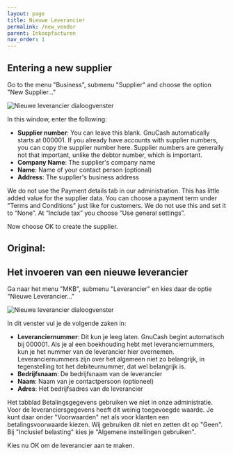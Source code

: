 ```yaml
---
layout: page
title: Nieuwe Leverancier
permalink: /new_vendor
parent: Inkoopfacturen
nav_order: 1
---
```


## Entering a new supplier
Go to the menu "Business", submenu "Supplier" and choose the option "New Supplier..."

![Nieuwe leverancier dialoogvenster]({{site.baseurl}}/assets/create_vendor_dialog.png)

In this window, enter the following:

* **Supplier number**: You can leave this blank. GnuCash automatically starts at 000001. 
  If you already have accounts with supplier numbers, you can copy the supplier number here.
  Supplier numbers are generally not that important, unlike the debtor number, 
  which is important.
* **Company Name**: The supplier's company name
* **Name**: Name of your contact person (optional)
* **Address**: The supplier's business address

We do not use the Payment details tab in our administration. This has little added value
for the supplier data. You can choose a payment term under "Terms and Conditions" just
like for customers. We do not use this and set it to “None”. At “Include tax” you choose
“Use general settings”.

Now choose OK to create the supplier.

## Original:
## Het invoeren van een nieuwe leverancier
Ga naar het menu "MKB", submenu "Leverancier" en kies daar de optie "Nieuwe Leverancier..."

![Nieuwe leverancier dialoogvenster]({{site.baseurl}}/assets/create_vendor_dialog.png)

In dit venster vul je de volgende zaken in:

* **Leveranciernummer**: Dit kun je leeg laten. GnuCash begint automatisch bij 000001.
  Als je al een boekhouding hebt met leveranciernummers, kun je het nummer van de leverancier hier
  overnemen. Leveranciernummers zijn over het algemeen niet zo belangrijk, in tegenstelling tot het
  debiteurnummer, dat wel belangrijk is.
* **Bedrijfsnaam**: De bedrijfsnaam van de leverancier
* **Naam**: Naam van je contactpersoon (optioneel)
* **Adres**: Het bedrijfsadres van de leverancier

Het tabblad Betalingsgegevens gebruiken we niet in onze administratie. Voor de leveranciersgegevens
heeft dit weinig toegevoegde waarde. Je kunt daar onder "Voorwaarden" net als voor klanten een betalingsvoorwaarde
kiezen. Wij gebruiken dit niet en zetten dit op "Geen".
Bij "Inclusief belasting" kies je "Algemene instellingen gebruiken".

Kies nu OK om de leverancier aan te maken.
